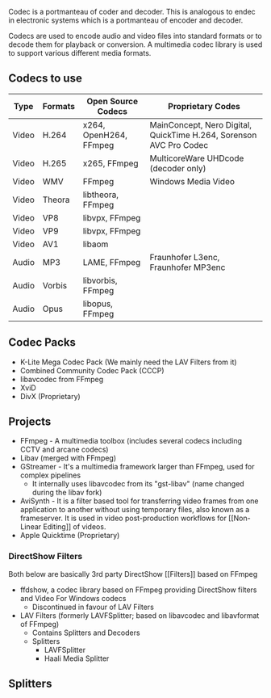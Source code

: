 Codec is a portmanteau of coder and decoder. This is analogous to endec in electronic systems which is a portmanteau of encoder and decoder.

Codecs are used to encode audio and video files into standard formats or to decode them for playback or conversion. A multimedia codec library is used to support various different media formats.
## Codecs to use

| Type  | Formats | Open Source Codecs     | Proprietary Codes                                                  |
| ----- | ------- | ---------------------- | ------------------------------------------------------------------ |
| Video | H.264   | x264, OpenH264, FFmpeg | MainConcept, Nero Digital, QuickTime H.264, Sorenson AVC Pro Codec |
| Video | H.265   | x265, FFmpeg           | MulticoreWare UHDcode (decoder only)                               |
| Video | WMV     | FFmpeg                 | Windows Media Video                                                |
| Video | Theora  | libtheora, FFmpeg      |                                                                    |
| Video | VP8     | libvpx, FFmpeg         |                                                                    |
| Video | VP9     | libvpx, FFmpeg         |                                                                    |
| Video | AV1     | libaom                 |                                                                    |
| Audio | MP3     | LAME, FFmpeg           | Fraunhofer L3enc, Fraunhofer MP3enc                                |
| Audio | Vorbis  | libvorbis, FFmpeg      |                                                                    |
| Audio | Opus    | libopus, FFmpeg        |                                                                    |
## Codec Packs
- K-Lite Mega Codec Pack (We mainly need the LAV Filters from it)
- Combined Community Codec Pack (CCCP)
- libavcodec from FFmpeg
- XviD
- DivX (Proprietary)

## Projects
- FFmpeg - A multimedia toolbox (includes several codecs including CCTV and arcane codecs)
- Libav (merged with FFmpeg)
- GStreamer - It's a multimedia framework larger than FFmpeg, used for complex pipelines
	- It internally uses libavcodec from its "gst-libav" (name changed during the libav fork)
- AviSynth - It is a filter based tool for transferring video frames from one application to another without using temporary files, also known as a frameserver. It is used in video post-production workflows for [[Non-Linear Editing]] of videos.
- Apple Quicktime (Proprietary)
### DirectShow Filters
Both below are basically 3rd party DirectShow [[Filters]] based on FFmpeg

- ffdshow, a codec library based on FFmpeg providing DirectShow filters and Video For Windows codecs
	- Discontinued in favour of LAV Filters
- LAV Filters (formerly LAVFSplitter; based on libavcodec and libavformat of FFmpeg)
	- Contains Splitters and Decoders
	- Splitters
		- LAVFSplitter
		- Haali Media Splitter
## Splitters